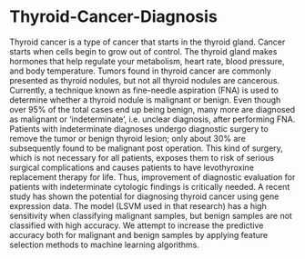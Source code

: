 # Thyroid-Cancer-Diagnosis
Thyroid cancer is a type of cancer that starts in the thyroid gland. Cancer starts when cells begin to grow out of control. The thyroid gland makes hormones that help regulate your metabolism, heart rate, blood pressure, and body temperature. Tumors found in thyroid cancer are commonly presented as thyroid nodules, but not all thyroid nodules are cancerous. Currently, a technique known as fine-needle aspiration (FNA) is used to determine whether a thyroid nodule is malignant or benign. Even though over 95% of the total cases end up being benign, many more are diagnosed as malignant or ‘indeterminate’, i.e. unclear diagnosis, after performing FNA.
Patients with indeterminate diagnoses undergo diagnostic surgery to remove the tumor or benign thyroid lesion; only about 30% are subsequently found to be malignant post operation. This kind of surgery, which is not necessary for all patients, exposes them to risk of serious surgical complications and causes patients to have levothyroxine replacement therapy for life. Thus, improvement of diagnostic evaluation for patients with indeterminate cytologic findings is critically needed. A recent study has shown the potential for diagnosing thyroid cancer using gene expression data. The model (LSVM used in that research) has a high sensitivity when classifying malignant samples, but benign samples are not classified with high accuracy. We attempt to increase the predictive accuracy both for malignant and benign samples by applying feature selection methods to machine learning algorithms.
